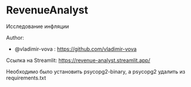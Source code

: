 # RevenueAnalyst

Исследование инфляции

Author:
* @vladimir-vova : https://github.com/vladimir-vova

Ссылка на Streamlit: https://revenue-analyst.streamlit.app/

Необходимо было установить psycopg2-binary, а psycopg2 удалить из requirements.txt